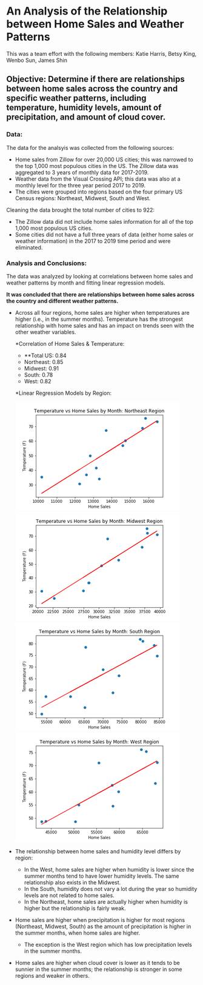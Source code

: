# An Analysis of the Relationship between Home Sales and Weather Patterns

This was a team effort with the following members:  Katie Harris, Betsy King, Wenbo Sun, James Shin

## Objective:  Determine if there are relationships between home sales across the country and specific weather patterns, including temperature, humidity levels, amount of precipitation, and amount of cloud cover.

### Data:

The data for the analsyis was collected from the following sources:
* Home sales from Zillow for over 20,000 US cities; this was narrowed to the top 1,000 most populous cities in the US.  The Zillow data was aggregated to 3 years of monthly data for 2017-2019.
* Weather data from the Visual Crossing API; this data was also at a monthly level for the three year period 2017 to 2019.
* The cities were grouped into regions based on the four primary US Census regions:  Northeast, Midwest, South and West.

Cleaning the data brought the total number of cities to 922:
*  The Zillow data did not include home sales information for all of the top 1,000 most populous US cities.
*  Some cities did not have a full three years of data (either home sales or weather information) in the 2017 to 2019 time period and were eliminated.



### Analysis and Conclusions:

The data was analyzed by looking at correlations between home sales and weather patterns by month and fitting linear regression models.

**It was concluded that there are relationships between home sales across the country and different weather patterns.**

* Across all four regions, home sales are higher when temperatures are higher (i.e., in the summer months).  Temperature has the strongest relationship with home sales and has an impact on trends seen with the other weather variables.

  *Correlation of Home Sales & Temperature:  
    - **Total US:   0.84
    - Northeast:  0.85
    - Midwest:    0.91
    - South:      0.78
    - West:       0.82

   *Linear Regression Models by Region:
   
     ![NETemp](https://github.com/bking3372/Home-Sales-and-Weather-Analysis/blob/master/Images/NE_Temp_Sales.png)
     ![MWTemp](https://github.com/bking3372/Home-Sales-and-Weather-Analysis/blob/master/Images/MW_Temp_Sales.png)
     ![SOTemp](https://github.com/bking3372/Home-Sales-and-Weather-Analysis/blob/master/Images/SO_Temp_Sales.png)
     ![WETemp](https://github.com/bking3372/Home-Sales-and-Weather-Analysis/blob/master/Images/WE_Temp_Sales.png)

* The relationship between home sales and humidity level differs by region:
  -  In the West, home sales are higher when humidity is lower since the summer months tend to have lower humidity levels.  The same relationship also exists in the Midwest.
  -  In the South, humidity does not vary a lot during the year so humidity levels are not related to home sales.
  -  In the Northeast, home sales are actually higher when humidity is higher but the relationship is fairly weak.

* Home sales are higher when precipitation is higher for most regions (Northeast, Midwest, South) as the amount of precipitation is higher in the summer months, when home sales are higher.
  -  The exception is the West region which has low precipitation levels in the summer months.

* Home sales are higher when cloud cover is lower as it tends to be sunnier in the summer months; the relationship is stronger in some regions and weaker in others.

